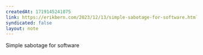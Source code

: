 ```yaml
---
createdAt: 1719145241075
link: https://erikbern.com/2023/12/13/simple-sabotage-for-software.html
syndicated: false
layout: note
---
```


Simple sabotage for software
